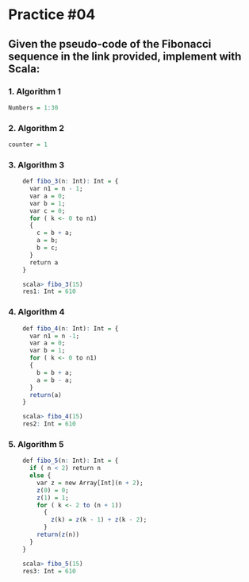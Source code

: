 # Practice #04

## Given the pseudo-code of the Fibonacci sequence in the link provided, implement with Scala:

### 1. Algorithm 1

```r
Numbers = 1:30
```

### 2. Algorithm 2

```r
counter = 1
```

### 3. Algorithm 3

```r
    def fibo_3(n: Int): Int = {
      var n1 = n - 1;
      var a = 0;
      var b = 1;
      var c = 0;
      for ( k <- 0 to n1)
      {
        c = b + a;
        a = b;
        b = c;
      }
      return a
    }

    scala> fibo_3(15)
    res1: Int = 610
```

### 4. Algorithm 4

```r
    def fibo_4(n: Int): Int = {
      var n1 = n -1;
      var a = 0;
      var b = 1;
      for ( k <- 0 to n1)
      {
        b = b + a;
        a = b - a;
      }
      return(a)
    }

    scala> fibo_4(15)
    res2: Int = 610
```

### 5. Algorithm 5

```r
    def fibo_5(n: Int): Int = {
      if ( n < 2) return n
      else {
        var z = new Array[Int](n + 2);
        z(0) = 0;
        z(1) = 1;
        for ( k <- 2 to (n + 1))
          {
            z(k) = z(k - 1) + z(k - 2);
          }
        return(z(n))
      }
    }

    scala> fibo_5(15)
    res3: Int = 610
```
